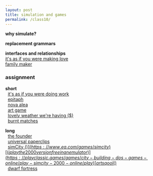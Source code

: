 ```yaml
---  
layout: post  
title: simulation and games 
permalink: /class10/  
---  
```


**why simulate?**

**replacement grammars**

**interfaces and relationships**  
[it's as if you were making love](https://pippinbarr.github.io/itisasifyouweremakinglove/)  
[family maker](https://rkuo.net/Family-Maker)  


### assignment

**short**  
  [it's as if you were doing work](https://pippinbarr.github.io/itisasifyouweredoingwork/)  
  [epitaph](https://itch.io/jam/fermi-paradox-jam/rate/84227)  
  [nova alea](https://molleindustria.org/nova-alea/)  
  [art game](http://www.pippinbarr.com/games/artgame/ArtGame.html)  
  [lovely weather we're having ($)](https://glander.itch.io/lovely-weather-were-having)  
  [burnt matches](https://www.pippinbarr.com/2016/11/29/burnt-matches/)  

**long**  
  [the founder](http://thefounder.biz/)  
  [universal paperclips](https://www.decisionproblem.com/paperclips/index2.html)  
  [simCity ($)](https://www.ea.com/games/simcity)  [(i play the 2000 version free in an emulator)](https://playclassic.games/games/city-building-dos-games-online/play-simcity-2000-online/play)  
  [art sqool ($)](https://glander.itch.io/art-sqool)  
  [dwarf fortress](http://www.bay12games.com/dwarves/)  